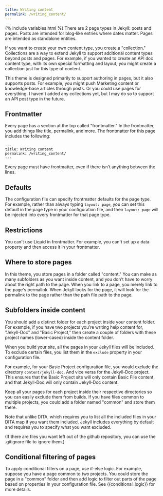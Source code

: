```yaml
---
title: Writing content
permalink: /writing_content/
---
```

{% include variables.html %}
There are 2 page types in Jekyll: posts and pages. Posts are intended for blog-like entries where dates matter. Pages are intended as standalone entities. 

If you want to create your own content type, you create a "collection." Collections are a way to extend Jekyll to support additional content types beyond posts and pages. For example, if you wanted to create an API doc content type, with its own special formatting and layout, you might create a collection just for this type of content.

This theme is designed primarily to support authoring in pages, but it also supports posts. For example, you might push Marketing content or knowledge-base articles through posts. Or you could use pages for everything. I haven't added any collections yet, but I may do so to support an API post type in the future.

## Frontmatter

Every page has a section at the top called "frontmatter." In the frontmatter, you add things like title, permalink, and more. The frontmatter for this page includes the following:

```
---
title: Writing content
permalink: /writing_content/
---
```

Every page must have frontmatter, even if there isn't anything between the lines.

## Defaults

The configuration file can specify frontmatter defaults for the page type. For example, rather than always typing `layout: page`, you can set this default in the page type in your configuration file, and then `layout: page` will be injected into every frontmatter for that page type.

## Restrictions

You can't use Liquid in frontmatter. For example, you can't set up a data property and then access it in your frontmatter. 

## Where to store pages

In this theme, you store pages in a folder called "content." You can make as many subfolders as you want inside content, and you don't have to worry about the right path to the page. When you link to a page, you merely link to the page's permalink. When Jekyll looks for the page, it will look for the permalink to the page rather than the path file path to the page.

## Subfolders inside content

You should add a distinct folder for each project inside your content folder. For example, if you have two projects you're writing help content for, "Jekyll-Doc" and "Basic Project," then create a couple of folders with these project names (lower-cased) inside the content folder. 

When you build your site, all the pages in your Jekyll files will be included. To exclude certain files, you list them in the `exclude` property in your configuration file. 

For example, for your Basic Project configuration file, you would exclude the directory `content/jekyll-doc`. And vice versa for the Jekyll-Doc project. This ensures that the Basic Project site will only contain Basic File content, and that Jekyll-Doc will only contain Jekyll-Doc content.

Keep all your pages for each project inside their respective directories so you can easily exclude them from builds. If you have files common to multiple projects, you could add a folder named "common" and store them there.

Note that unlike DITA, which requires you to list all the included files in your DITA map if you want them included, Jekyll includes everything by default and requires you to specify what you want excluded. 

(If there are files you want left out of the github repository, you can use the .gitignore file to ignore them.)

## Conditional filtering of pages

To apply conditional filters on a page, use if-else logic. For example, suppose you have a page common to two projects. You could store the page in a "common" folder and then add logic to filter out parts of the page based on properties in your configuration file. See {{conditional_logic}} for more details.